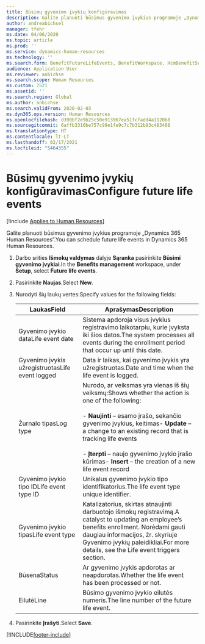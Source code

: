 ```yaml
---
title: Būsimų gyvenimo įvykių konfigūravimas
description: Galite planuoti būsimus gyvenimo įvykius programoje „Dynamics 365 Human Resources“.
author: andreabichsel
manager: tfehr
ms.date: 04/06/2020
ms.topic: article
ms.prod: ''
ms.service: dynamics-human-resources
ms.technology: ''
ms.search.form: BenefitFutureLifeEvents, BenefitWorkspace, HcmBenefitSummaryPart
audience: Application User
ms.reviewer: anbichse
ms.search.scope: Human Resources
ms.custom: 7521
ms.assetid: ''
ms.search.region: Global
ms.author: anbichse
ms.search.validFrom: 2020-02-03
ms.dyn365.ops.version: Human Resources
ms.openlocfilehash: d390bf2e9b25c50e913967ea51fcfadd4a1120b8
ms.sourcegitcommit: 6affb3316be757c99e1fe9c7c7b312b93c483408
ms.translationtype: HT
ms.contentlocale: lt-LT
ms.lasthandoff: 02/17/2021
ms.locfileid: "5464355"
---
```

# <a name="configure-future-life-events"></a><span data-ttu-id="dfe80-103">Būsimų gyvenimo įvykių konfigūravimas</span><span class="sxs-lookup"><span data-stu-id="dfe80-103">Configure future life events</span></span>

[!include [Applies to Human Resources](../includes/applies-to-hr.md)]

<span data-ttu-id="dfe80-104">Galite planuoti būsimus gyvenimo įvykius programoje „Dynamics 365 Human Resources“.</span><span class="sxs-lookup"><span data-stu-id="dfe80-104">You can schedule future life events in Dynamics 365 Human Resources.</span></span>

1. <span data-ttu-id="dfe80-105">Darbo srities **Išmokų valdymas** dalyje **Sąranka** pasirinkite **Būsimi gyvenimo įvykiai**.</span><span class="sxs-lookup"><span data-stu-id="dfe80-105">In the **Benefits management** workspace, under **Setup**, select **Future life events**.</span></span>

2. <span data-ttu-id="dfe80-106">Pasirinkite **Naujas**.</span><span class="sxs-lookup"><span data-stu-id="dfe80-106">Select **New**.</span></span>

3. <span data-ttu-id="dfe80-107">Nurodyti šių laukų vertes:</span><span class="sxs-lookup"><span data-stu-id="dfe80-107">Specify values for the following fields:</span></span>

   | <span data-ttu-id="dfe80-108">Laukas</span><span class="sxs-lookup"><span data-stu-id="dfe80-108">Field</span></span> | <span data-ttu-id="dfe80-109">Aprašymas</span><span class="sxs-lookup"><span data-stu-id="dfe80-109">Description</span></span> |
   | --- | --- |
   | <span data-ttu-id="dfe80-110">Gyvenimo įvykio data</span><span class="sxs-lookup"><span data-stu-id="dfe80-110">Life event date</span></span> | <span data-ttu-id="dfe80-111">Sistema apdoroja visus įvykius registravimo laikotarpiu, kurie įvyksta iki šios datos.</span><span class="sxs-lookup"><span data-stu-id="dfe80-111">The system processes all events during the enrollment period that occur up until this date.</span></span> |
   | <span data-ttu-id="dfe80-112">Gyvenimo įvykis užregistruotas</span><span class="sxs-lookup"><span data-stu-id="dfe80-112">Life event logged</span></span> | <span data-ttu-id="dfe80-113">Data ir laikas, kai gyvenimo įvykis yra užregistruotas.</span><span class="sxs-lookup"><span data-stu-id="dfe80-113">Date and time when the life event is logged.</span></span> |
   | <span data-ttu-id="dfe80-114">Žurnalo tipas</span><span class="sxs-lookup"><span data-stu-id="dfe80-114">Log type</span></span> | <span data-ttu-id="dfe80-115">Nurodo, ar veiksmas yra vienas iš šių veiksmų:</span><span class="sxs-lookup"><span data-stu-id="dfe80-115">Shows whether the action is one of the following:</span></span></br></br><span data-ttu-id="dfe80-116">- **Naujinti** – esamo įrašo, sekančio gyvenimo įvykius, keitimas</span><span class="sxs-lookup"><span data-stu-id="dfe80-116">- **Update** – a change to an existing record that is tracking life events</span></span></br></br><span data-ttu-id="dfe80-117">- **Įterpti** – naujo gyvenimo įvykio įrašo kūrimas</span><span class="sxs-lookup"><span data-stu-id="dfe80-117">- **Insert** – the creation of a new life event record</span></span> |
   | <span data-ttu-id="dfe80-118">Gyvenimo įvykio tipo ID</span><span class="sxs-lookup"><span data-stu-id="dfe80-118">Life event type ID</span></span> | <span data-ttu-id="dfe80-119">Unikalus gyvenimo įvykio tipo identifikatorius.</span><span class="sxs-lookup"><span data-stu-id="dfe80-119">The life event type unique identifier.</span></span> |
   | <span data-ttu-id="dfe80-120">Gyvenimo įvykio tipas</span><span class="sxs-lookup"><span data-stu-id="dfe80-120">Life event type</span></span> | <span data-ttu-id="dfe80-121">Katalizatorius, skirtas atnaujinti darbuotojo išmokų registravimą.</span><span class="sxs-lookup"><span data-stu-id="dfe80-121">A catalyst to updating an employee’s benefits enrollment.</span></span> <span data-ttu-id="dfe80-122">Norėdami gauti daugiau informacijos, žr. skyriuje Gyvenimo įvykių paleidikliai.</span><span class="sxs-lookup"><span data-stu-id="dfe80-122">For more details, see the Life event triggers section.</span></span> |
   | <span data-ttu-id="dfe80-123">Būsena</span><span class="sxs-lookup"><span data-stu-id="dfe80-123">Status</span></span> | <span data-ttu-id="dfe80-124">Ar gyvenimo įvykis apdorotas ar neapdorotas.</span><span class="sxs-lookup"><span data-stu-id="dfe80-124">Whether the life event has been processed or not.</span></span> |
   | <span data-ttu-id="dfe80-125">Eilutė</span><span class="sxs-lookup"><span data-stu-id="dfe80-125">Line</span></span> | <span data-ttu-id="dfe80-126">Būsimo gyvenimo įvykio eilutės numeris.</span><span class="sxs-lookup"><span data-stu-id="dfe80-126">The line number of the future life event.</span></span> |

4. <span data-ttu-id="dfe80-127">Pasirinkite **Įrašyti**.</span><span class="sxs-lookup"><span data-stu-id="dfe80-127">Select **Save**.</span></span> 


[!INCLUDE[footer-include](../includes/footer-banner.md)]